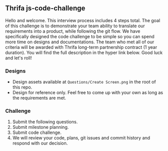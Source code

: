 ## Thrifa js-code-challenge
Hello and welcome.  This interview process includes 4 steps total. The goal of this challenge is to demonstrate your team ability to translate our requirements into a product, while following the git flow. We have specifically designed the code challenge to be simple so you can spend more time on designs and documentations.  The team who met all of our criteria will be awarded with Thrifa long-term partnership contract (1 year duration).  You will find the full description in the hyper link below.  Good luck and let's roll! 

### Designs 
- Design assets available at `Questions/Create Screen.png` in the root of this repo.
- Design for reference only.  Feel free to come up with your own as long as the requirements are met.

### Challenge 
1.  Submit the following questions. 
2.  Submit milestone planning.
3.  Submit code challenge.
4.  We will review your code, plans, git issues and commit history and respond with our decision. 
